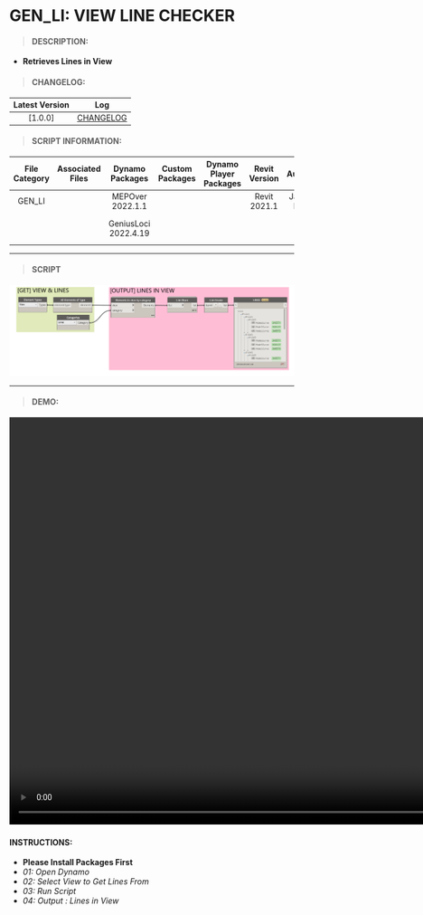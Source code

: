 # GEN_LI: VIEW LINE CHECKER

> #### DESCRIPTION: 
- **Retrieves Lines in View**

> #### CHANGELOG:

| Latest Version | Log |
| :-------: | :----: | 
|[1.0.0] | [CHANGELOG](/_scripts/_general/LINES/changelog/GEN_LI_ViewLine.md) |

> #### SCRIPT INFORMATION: 

| File Category| Associated Files | Dynamo Packages | Custom Packages | Dynamo Player Packages | Revit Version | Author | Reviewed By | File Name & Location | 
| :-------: | :----: | :---: | :---: | :---: | :---: | :---: | :---: | :--:
| GEN_LI |  | MEPOver 2022.1.1 |  | | Revit 2021.1 | Jacky Luk | | 20220609_GEN_LI_ViewLine_Checker V1.0.0 |  
| |  | GeniusLoci 2022.4.19 | | | | | | (https://bimcapcom.sharepoint.com/:f:/s/BCP-Main/ErJs9op_vYtAtnJTaUY0xX0Btdmd8z4PhsMx2BzttY1Lig?e=lNlP3S) | 

----------------------------------------------------------------

> #### **SCRIPT** 

<img src="/_scripts/_general/LINES/images/GEN_LI_ViewLine.png">

------------------------------------------------------------------------------

> #### DEMO: 
<video width="1280" height="720" controls>
 <source src="/_scripts/_general/LINES/demo/GEN_LI_ViewLines.mp4" type="video/mp4">
</video>

#### INSTRUCTIONS:
- **Please Install Packages First**
- *01: Open Dynamo*
- *02: Select View to Get Lines From*
- *03: Run Script*
- *04: Output : Lines in View*